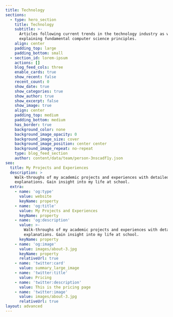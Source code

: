 ```yaml
---
title: Technology
sections:
  - type: hero_section
    title: Technology
    subtitle: >-
      Articles following current trends in the technology industry as well as
      explaining fundamental computer science principles.
    align: center
    padding_top: large
    padding_bottom: small
  - section_id: lorem-ipsum
    actions: []
    blog_feed_cols: three
    enable_cards: true
    show_recent: false
    recent_count: 0
    show_date: true
    show_categories: true
    show_author: true
    show_excerpt: false
    show_image: true
    align: center
    padding_top: medium
    padding_bottom: medium
    has_border: true
    background_color: none
    background_image_opacity: 0
    background_image_size: cover
    background_image_position: center center
    background_image_repeat: no-repeat
    type: blog_feed_section
    author: content/data/team/person-3nscadf1y.json
seo:
  title: My Projects and Experiences
  description: >
    Walk-throughs of my academic projects and experiences with detailed
    explanations. Gain insight into my life at school.
  extra:
    - name: 'og:type'
      value: website
      keyName: property
    - name: 'og:title'
      value: My Projects and Experiences
      keyName: property
    - name: 'og:description'
      value: >-
        Walk-throughs of my academic projects and experiences with detailed
        explanations. Gain insight into my life at school.
      keyName: property
    - name: 'og:image'
      value: images/about-3.jpg
      keyName: property
      relativeUrl: true
    - name: 'twitter:card'
      value: summary_large_image
    - name: 'twitter:title'
      value: Pricing
    - name: 'twitter:description'
      value: This is the pricing page
    - name: 'twitter:image'
      value: images/about-3.jpg
      relativeUrl: true
layout: advanced
---
```

